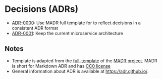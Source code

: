 # Decisions (ADRs)

* [ADR-0000](0000-use-MADR-template-for-ADR.md): Use MADR full template for to reflect decisions in a consistent ADR
  format
* [ADR-0001](0001-microservice-architecture-scalability-assessment.md): Keep the current microservice architecture

## Notes

- Template is adapted from the [full-template](https://github.com/adr/madr/blob/4.0.0/template/adr-template.md?plain=1)
  of the [MADR project](https://adr.github.io/madr/). MADR is short for Markdown ADR and
  has [CC0 license](https://github.com/adr/madr/blob/main/LICENSE)
- General information about ADR is available at <https://adr.github.io/>.